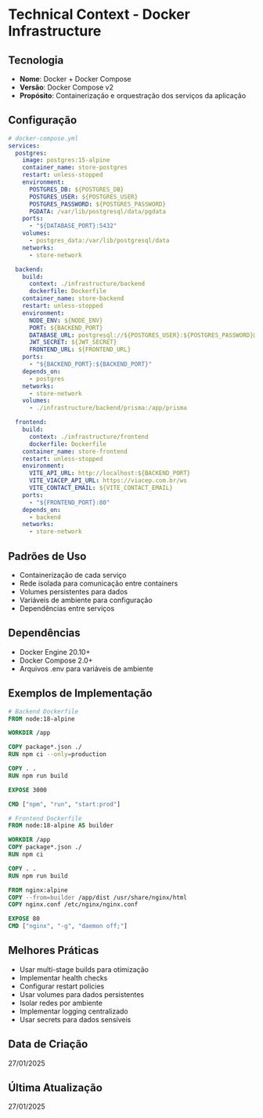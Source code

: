 # Technical Context - Docker Infrastructure

## Tecnologia
- **Nome**: Docker + Docker Compose
- **Versão**: Docker Compose v2
- **Propósito**: Containerização e orquestração dos serviços da aplicação

## Configuração
```yaml
# docker-compose.yml
services:
  postgres:
    image: postgres:15-alpine
    container_name: store-postgres
    restart: unless-stopped
    environment:
      POSTGRES_DB: ${POSTGRES_DB}
      POSTGRES_USER: ${POSTGRES_USER}
      POSTGRES_PASSWORD: ${POSTGRES_PASSWORD}
      PGDATA: /var/lib/postgresql/data/pgdata
    ports:
      - "${DATABASE_PORT}:5432"
    volumes:
      - postgres_data:/var/lib/postgresql/data
    networks:
      - store-network

  backend:
    build:
      context: ./infrastructure/backend
      dockerfile: Dockerfile
    container_name: store-backend
    restart: unless-stopped
    environment:
      NODE_ENV: ${NODE_ENV}
      PORT: ${BACKEND_PORT}
      DATABASE_URL: postgresql://${POSTGRES_USER}:${POSTGRES_PASSWORD}@postgres:5432/${POSTGRES_DB}?schema=public
      JWT_SECRET: ${JWT_SECRET}
      FRONTEND_URL: ${FRONTEND_URL}
    ports:
      - "${BACKEND_PORT}:${BACKEND_PORT}"
    depends_on:
      - postgres
    networks:
      - store-network
    volumes:
      - ./infrastructure/backend/prisma:/app/prisma

  frontend:
    build:
      context: ./infrastructure/frontend
      dockerfile: Dockerfile
    container_name: store-frontend
    restart: unless-stopped
    environment:
      VITE_API_URL: http://localhost:${BACKEND_PORT}
      VITE_VIACEP_API_URL: https://viacep.com.br/ws
      VITE_CONTACT_EMAIL: ${VITE_CONTACT_EMAIL}
    ports:
      - "${FRONTEND_PORT}:80"
    depends_on:
      - backend
    networks:
      - store-network
```

## Padrões de Uso
- Containerização de cada serviço
- Rede isolada para comunicação entre containers
- Volumes persistentes para dados
- Variáveis de ambiente para configuração
- Dependências entre serviços

## Dependências
- Docker Engine 20.10+
- Docker Compose 2.0+
- Arquivos .env para variáveis de ambiente

## Exemplos de Implementação
```dockerfile
# Backend Dockerfile
FROM node:18-alpine

WORKDIR /app

COPY package*.json ./
RUN npm ci --only=production

COPY . .
RUN npm run build

EXPOSE 3000

CMD ["npm", "run", "start:prod"]
```

```dockerfile
# Frontend Dockerfile
FROM node:18-alpine AS builder

WORKDIR /app
COPY package*.json ./
RUN npm ci

COPY . .
RUN npm run build

FROM nginx:alpine
COPY --from=builder /app/dist /usr/share/nginx/html
COPY nginx.conf /etc/nginx/nginx.conf

EXPOSE 80
CMD ["nginx", "-g", "daemon off;"]
```

## Melhores Práticas
- Usar multi-stage builds para otimização
- Implementar health checks
- Configurar restart policies
- Usar volumes para dados persistentes
- Isolar redes por ambiente
- Implementar logging centralizado
- Usar secrets para dados sensíveis

## Data de Criação
27/01/2025

## Última Atualização
27/01/2025
